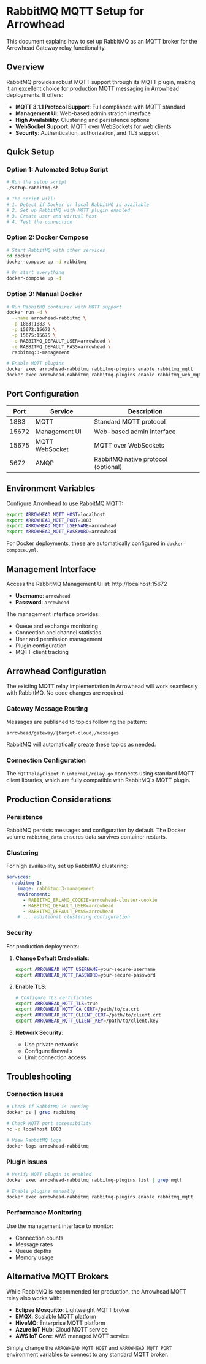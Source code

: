 # RabbitMQ MQTT Setup for Arrowhead

This document explains how to set up RabbitMQ as an MQTT broker for the Arrowhead Gateway relay functionality.

## Overview

RabbitMQ provides robust MQTT support through its MQTT plugin, making it an excellent choice for production MQTT messaging in Arrowhead deployments. It offers:

- **MQTT 3.1.1 Protocol Support**: Full compliance with MQTT standard
- **Management UI**: Web-based administration interface
- **High Availability**: Clustering and persistence options
- **WebSocket Support**: MQTT over WebSockets for web clients
- **Security**: Authentication, authorization, and TLS support

## Quick Setup

### Option 1: Automated Setup Script

```bash
# Run the setup script
./setup-rabbitmq.sh

# The script will:
# 1. Detect if Docker or local RabbitMQ is available
# 2. Set up RabbitMQ with MQTT plugin enabled
# 3. Create user and virtual host
# 4. Test the connection
```

### Option 2: Docker Compose

```bash
# Start RabbitMQ with other services
cd docker
docker-compose up -d rabbitmq

# Or start everything
docker-compose up -d
```

### Option 3: Manual Docker

```bash
# Run RabbitMQ container with MQTT support
docker run -d \
  --name arrowhead-rabbitmq \
  -p 1883:1883 \
  -p 15672:15672 \
  -p 15675:15675 \
  -e RABBITMQ_DEFAULT_USER=arrowhead \
  -e RABBITMQ_DEFAULT_PASS=arrowhead \
  rabbitmq:3-management

# Enable MQTT plugins
docker exec arrowhead-rabbitmq rabbitmq-plugins enable rabbitmq_mqtt
docker exec arrowhead-rabbitmq rabbitmq-plugins enable rabbitmq_web_mqtt
```

## Port Configuration

| Port  | Service                | Description                          |
|-------|------------------------|--------------------------------------|
| 1883  | MQTT                   | Standard MQTT protocol               |
| 15672 | Management UI          | Web-based admin interface            |
| 15675 | MQTT WebSocket         | MQTT over WebSockets                 |
| 5672  | AMQP                   | RabbitMQ native protocol (optional)  |

## Environment Variables

Configure Arrowhead to use RabbitMQ MQTT:

```bash
export ARROWHEAD_MQTT_HOST=localhost
export ARROWHEAD_MQTT_PORT=1883
export ARROWHEAD_MQTT_USERNAME=arrowhead
export ARROWHEAD_MQTT_PASSWORD=arrowhead
```

For Docker deployments, these are automatically configured in `docker-compose.yml`.

## Management Interface

Access the RabbitMQ Management UI at: http://localhost:15672

- **Username**: `arrowhead`
- **Password**: `arrowhead`

The management interface provides:
- Queue and exchange monitoring
- Connection and channel statistics
- User and permission management
- Plugin configuration
- MQTT client tracking

## Arrowhead Configuration

The existing MQTT relay implementation in Arrowhead will work seamlessly with RabbitMQ. No code changes are required.

### Gateway Message Routing

Messages are published to topics following the pattern:
```
arrowhead/gateway/{target-cloud}/messages
```

RabbitMQ will automatically create these topics as needed.

### Connection Configuration

The `MQTTRelayClient` in `internal/relay.go` connects using standard MQTT client libraries, which are fully compatible with RabbitMQ's MQTT plugin.

## Production Considerations

### Persistence

RabbitMQ persists messages and configuration by default. The Docker volume `rabbitmq_data` ensures data survives container restarts.

### Clustering

For high availability, set up RabbitMQ clustering:

```yaml
services:
  rabbitmq-1:
    image: rabbitmq:3-management
    environment:
      - RABBITMQ_ERLANG_COOKIE=arrowhead-cluster-cookie
      - RABBITMQ_DEFAULT_USER=arrowhead
      - RABBITMQ_DEFAULT_PASS=arrowhead
    # ... additional clustering configuration
```

### Security

For production deployments:

1. **Change Default Credentials**:
   ```bash
   export ARROWHEAD_MQTT_USERNAME=your-secure-username
   export ARROWHEAD_MQTT_PASSWORD=your-secure-password
   ```

2. **Enable TLS**:
   ```bash
   # Configure TLS certificates
   export ARROWHEAD_MQTT_TLS=true
   export ARROWHEAD_MQTT_CA_CERT=/path/to/ca.crt
   export ARROWHEAD_MQTT_CLIENT_CERT=/path/to/client.crt
   export ARROWHEAD_MQTT_CLIENT_KEY=/path/to/client.key
   ```

3. **Network Security**:
   - Use private networks
   - Configure firewalls
   - Limit connection access

## Troubleshooting

### Connection Issues

```bash
# Check if RabbitMQ is running
docker ps | grep rabbitmq

# Check MQTT port accessibility
nc -z localhost 1883

# View RabbitMQ logs
docker logs arrowhead-rabbitmq
```

### Plugin Issues

```bash
# Verify MQTT plugin is enabled
docker exec arrowhead-rabbitmq rabbitmq-plugins list | grep mqtt

# Enable plugins manually
docker exec arrowhead-rabbitmq rabbitmq-plugins enable rabbitmq_mqtt
```

### Performance Monitoring

Use the management interface to monitor:
- Connection counts
- Message rates
- Queue depths
- Memory usage

## Alternative MQTT Brokers

While RabbitMQ is recommended for production, the Arrowhead MQTT relay also works with:

- **Eclipse Mosquitto**: Lightweight MQTT broker
- **EMQX**: Scalable MQTT platform
- **HiveMQ**: Enterprise MQTT platform
- **Azure IoT Hub**: Cloud MQTT service
- **AWS IoT Core**: AWS managed MQTT service

Simply change the `ARROWHEAD_MQTT_HOST` and `ARROWHEAD_MQTT_PORT` environment variables to connect to any standard MQTT broker.